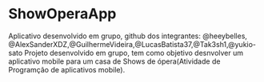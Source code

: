 # ShowOperaApp
Aplicativo desenvolvido em grupo, github dos integrantes: @heeybelles, @AlexSanderXDZ,@GuilhermeVideira,@LucasBatista37,@Tak3sh1,@yukio-sato
Projeto  desenvolvido em grupo, tem como objetivo  desnvolver um aplicativo mobile para um casa de Shows de ópera(Atividade  de Programção de aplicativos mobile).
